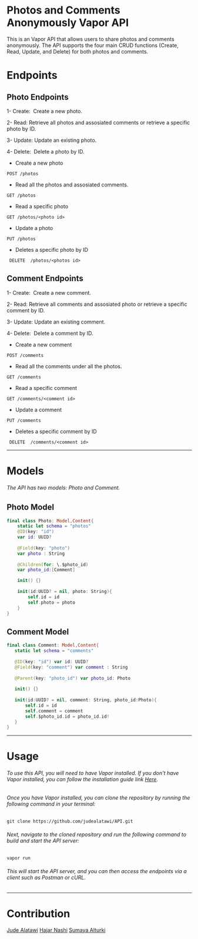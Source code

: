 # **Photos and Comments Anonymously Vapor API**
This is an Vapor API that allows users to share photos and comments anonymously. The API supports the four main CRUD functions (Create, Read, Update, and Delete) for both photos and comments.

# **Endpoints**
## Photo Endpoints

1- Create:  Create a new photo.

2- Read: Retrieve all photos and assosiated comments or retrieve a specific photo by ID.

3- Update: Update an existing photo.

4- Delete:  Delete a photo by ID.


- Create a new photo

```
POST /photos
```
- Read all the photos and assosiated comments.

```
GET /photos
```
- Read a specific photo

```
GET /photos/<photo id>
 ```

- Update a photo

```
PUT /photos
 ```

- Deletes a specific photo by ID

```
 DELETE  /photos/<photos id>
 ```

## Comment **Endpoints**

1- Create:  Create a new comment.

2- Read: Retrieve all comments and assosiated photo or retrieve a specific comment by ID.

3- Update: Update an existing comment.

4- Delete:  Delete a comment by ID.


- Create a new comment

```
POST /comments
```
- Read all the comments under all the photos.

```
GET /comments
```
- Read a specific comment

```
GET /comments/<comment id>
 ```

- Update a comment

```
PUT /comments
 ```

- Deletes a specific comment by ID

```
 DELETE  /comments/<comment id>
 ```
----
# **Models**
###### The API has two models: Photo and Comment.


## Photo Model
```swift
final class Photo: Model,Content{
    static let schema = "photos"
    @ID(key: "id")
    var id: UUID?
    
    @Field(key: "photo")
    var photo : String
    
    @Children(for: \.$photo_id)
    var photo_id:[Comment]

    init() {}
    
    init(id:UUID? = nil, photo: String){
        self.id = id
        self.photo = photo
    }
}
```
    
## Comment Model
 ```swift
final class Comment: Model,Content{
    static let schema = "comments"
    
    @ID(key: "id") var id: UUID?
    @Field(key: "comment") var comment : String
    
    @Parent(key: "photo_id") var photo_id: Photo
    
    init() {}
    
    init(id:UUID? = nil, comment: String, photo_id:Photo){
        self.id = id
        self.comment = comment
        self.$photo_id.id = photo_id.id!
    }
}
```
----
# **Usage**
###### To use this API, you will need to have Vapor installed. If you don't have Vapor installed, you can follow the installation guide link [Here](https://docs.vapor.codes/install/macos/).

###### Once you have Vapor installed, you can clone the repository by running the following command in your terminal:
```
git clone https://github.com/judealatawi/API.git
```
###### Next, navigate to the cloned repository and run the following command to build and start the API server:
```
vapor run
```
    
###### This will start the API server, and you can then access the endpoints via a client such as Postman or cURL.

----
# **Contribution**
[Jude Alatawi](https://github.com/judealatawi)
[Hajar Nashi]()
[Sumaya Alturki]()
